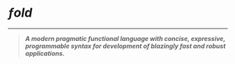# _ƒold_

---

> _**A modern pragmatic functional language with concise, expressive, programmable syntax for development of blazingly fast and robust applications.**_
